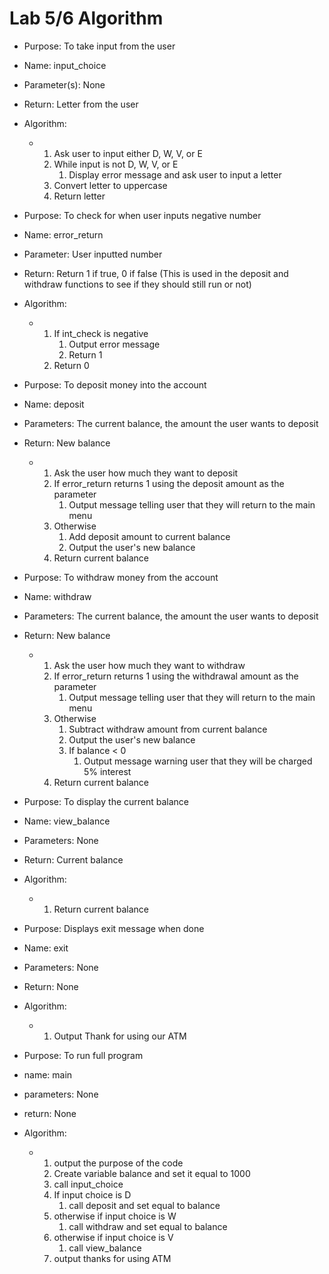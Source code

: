 # Lab 5/6 Algorithm

* Purpose: To take input from the user
* Name: input_choice
* Parameter(s): None
* Return: Letter from the user
* Algorithm:
  * 1. Ask user to input either D, W, V, or E
    2. While input is not D, W, V, or E
       1. Display error message and ask user to input a letter
    3. Convert letter to uppercase
    4. Return letter


* Purpose: To check for when user inputs negative number
* Name: error_return
* Parameter: User inputted number
* Return: Return 1 if true, 0 if false (This is used in the deposit and withdraw functions to see if they should still run or not)
* Algorithm:
  * 1. If int_check is negative
        1. Output error message
        2. Return 1
    2. Return 0


* Purpose: To deposit money into the account
* Name: deposit
* Parameters: The current balance, the amount the user wants to deposit
* Return: New balance
  * 1. Ask the user how much they want to deposit
    2. If error_return returns 1 using the deposit amount as the parameter
       1. Output message telling user that they will return to the main menu
    3. Otherwise
       1. Add deposit amount to current balance
       2. Output the user's new balance
    4. Return current balance


* Purpose: To withdraw money from the account
* Name: withdraw
* Parameters: The current balance, the amount the user wants to deposit
* Return: New balance
  * 1. Ask the user how much they want to withdraw
    2. If error_return returns 1 using the withdrawal amount as the parameter
       1. Output message telling user that they will return to the main menu
    3. Otherwise
       1. Subtract withdraw amount from current balance
       2. Output the user's new balance
       3. If balance < 0
          1. Output message warning user that they will be charged 5% interest
    4. Return current balance


* Purpose: To display the current balance
* Name: view_balance
* Parameters: None
* Return: Current balance
* Algorithm:
  * 1. Return current balance


* Purpose: Displays exit message when done
* Name: exit
* Parameters: None
* Return: None
* Algorithm:
  * 1. Output Thank for using our ATM


* Purpose: To run full program
* name: main
* parameters: None
* return: None
* Algorithm:
  * 1. output the purpose of the code
    2. Create variable balance and set it equal to 1000
    3. call input_choice
    4. If input choice is D
       1. call deposit and set equal to balance
    5. otherwise if input choice is W
       1. call withdraw and set equal to balance
    6. otherwise if input choice is V
       1. call view_balance 
    7. output thanks for using ATM
